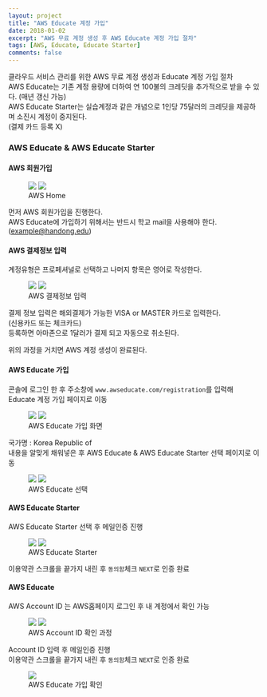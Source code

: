 ```yaml
---
layout: project
title: "AWS Educate 계정 가입"
date: 2018-01-02
excerpt: "AWS 무료 계정 생성 후 AWS Educate 계정 가입 절차"
tags: [AWS, Educate, Educate Starter]
comments: false
---
```


클라우드 서비스 관리를 위한 AWS 무료 계정 생성과 Educate 계정 가입 절차  
AWS Educate는 기존 계정 용량에 더하여 연 100불의 크레딧을 추가적으로 받을 수 있다. (매년 갱신 가능)  
AWS Educate Starter는 실습계정과 같은 개념으로 1인당 75달러의 크레딧을 제공하며 소진시 계정이 중지된다.  
(결제 카드 등록 X)

### AWS Educate & AWS Educate Starter

#### AWS 회원가입

<figure class="half">
	<a href="{{site.url}}/assets/img/aws/aws_main.JPG"><img src="{{site.url}}/assets/img/aws/aws_main.JPG"></a>
	<a href="{{site.url}}/assets/img/aws/aws_join.JPG"><img src="{{site.url}}/assets/img/aws/aws_join.JPG"></a>
	<figcaption>AWS Home</figcaption>
</figure>

먼저 AWS 회원가입을 진행한다.  
AWS Educate에 가입하기 위해서는 반드시 학교 mail을 사용해야 한다. (example@handong.edu)

#### AWS 결제정보 입력

계정유형은 프로페셔널로 선택하고 나머지 항목은 영어로 작성한다.

<figure class="half">
	<a href="{{site.url}}/assets/img/aws/aws_join_1.JPG"><img src="{{site.url}}/assets/img/aws/aws_join_1.JPG"></a>
	<a href="{{site.url}}/assets/img/aws/aws_join_2.JPG"><img src="{{site.url}}/assets/img/aws/aws_join_2.JPG"></a>
	<figcaption>AWS 결제정보 입력</figcaption>
</figure>

결제 정보 입력은 해외결제가 가능한 VISA or MASTER 카드로 입력한다.  
(신용카드 또는 체크카드)  
등록하면 아마존으로 1달러가 결제 되고 자동으로 취소된다.  

위의 과정을 거치면 AWS 계정 생성이 완료된다.

#### AWS Educate 가입

콘솔에 로그인 한 후 주소창에 `www.awseducate.com/registration`를 입력해 Educate 계정 가입 페이지로 이동

<figure class="half">
	<a href="{{site.url}}/assets/img/aws/educate_join.JPG"><img src="{{site.url}}/assets/img/aws/educate_join.JPG"></a>
	<a href="{{site.url}}/assets/img/aws/educate_join_1.JPG"><img src="{{site.url}}/assets/img/aws/educate_join_1.JPG"></a>
	<figcaption>AWS Educate 가입 화면</figcaption>
</figure>

국가명 : Korea Republic of  
내용을 알맞게 채워넣은 후 AWS Educate & AWS Educate Starter 선택 페이지로 이동

<figure class="half">
	<a href="{{site.url}}/assets/img/aws/educate_join_3.JPG"><img src="{{site.url}}/assets/img/aws/educate_join_3.JPG"></a>
	<a href="{{site.url}}/assets/img/aws/educate_join_2.JPG"><img src="{{site.url}}/assets/img/aws/educate_join_2.JPG"></a>
	<figcaption>AWS Educate 선택</figcaption>
</figure>

#### AWS Educate Starter

AWS Educate Starter 선택 후 메일인증 진행

<figure class="half">
	<a href="{{site.url}}/assets/img/aws/educate_join_4.JPG"><img src="{{site.url}}/assets/img/aws/educate_join_4.JPG"></a>
	<a href="{{site.url}}/assets/img/aws/educate_join_5.JPG"><img src="{{site.url}}/assets/img/aws/educate_join_5.JPG"></a>
	<figcaption>AWS Educate Starter</figcaption>
</figure>

이용약관 스크롤을 끝가지 내린 후 `동의함`체크 `NEXT`로 인증 완료

#### AWS Educate

AWS Account ID 는 AWS홈페이지 로그인 후 내 계정에서 확인 가능

<figure class="half">
	<a href="{{site.url}}/assets/img/aws/educate_mypage.JPG"><img src="{{site.url}}/assets/img/aws/educate_mypage.JPG"></a>
	<a href="{{site.url}}/assets/img/aws/educate_account.JPG"><img src="{{site.url}}/assets/img/aws/educate_account.JPG"></a>
	<figcaption>AWS Account ID 확인 과정</figcaption>
</figure>

Account ID 입력 후 메일인증 진행  
이용약관 스크롤을 끝가지 내린 후 `동의함`체크 `NEXT`로 인증 완료

<figure>
	<a href="{{site.url}}/assets/img/aws/educate_result.JPG"><img src="{{site.url}}/assets/img/aws/educate_result.JPG"></a>
	<figcaption>AWS Educate 가입 확인</figcaption>
</figure>
